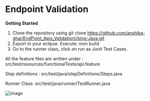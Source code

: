 # Endpoint Validation

**Getting Started**

1. Clone the repository using git clone https://github.com/anshika-ghai/EndPoint_Apis_ValidationUsing-Java.git
2. Export in your eclipse. Execute: mvn build
3. Go to the runner class, click on run as Junit Test Cases.

All the feature files are written under : src/test/resources/functionalTests/api.feature

Step definitions : src/test/java/stepDefinitions/Steps.java

Runner Class: src/test/java/runner/TestRunner.java


![image](https://user-images.githubusercontent.com/62524954/141764581-08dd1e71-4000-4941-bd2c-397591ed0db9.png)

